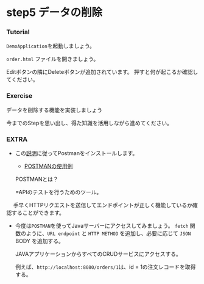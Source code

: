 # step5 データの削除

### Tutorial

`DemoApplication`を起動しましょう。

`order.html` ファイルを開きましょう。

Editボタンの隣にDeleteボタンが追加されています。
押すと何が起こるか確認してください。

### Exercise

データを削除する機能を実装しましょう

今までのStepを思い出し、得た知識を活用しながら進めてください。


### EXTRA

- この[説明](https://yu-report.com/entry/postman/)に従ってPostmanをインストールします。
  - [POSTMANの使用例](https://rainbow-engine.com/postman-howto-intro/)
  
   POSTMANとは？
   
   =APIのテストを行うためのツール。

　  手早くHTTPリクエストを送信してエンドポイントが正しく機能しているか確認することができます。
  - 今度は`POSTMAN`を使ってJavaサーバーにアクセスしてみましょう。
    `fetch` 関数のように、`URL endpoint` と `HTTP METHOD` を追加し、必要に応じて `JSON` BODY を追加する。
    
    JAVAアプリケーションからすべてのCRUDサービスにアクセスする。
      
    例えば、`http://localhost:8080/orders/1`は、id = 1の注文レコードを取得する。